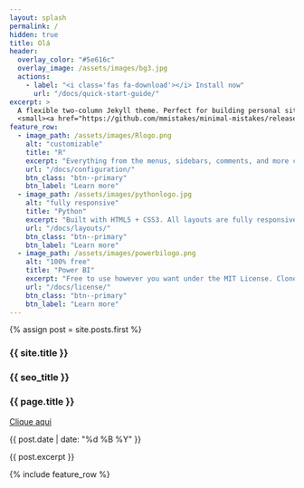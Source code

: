 ```yaml
---
layout: splash
permalink: /
hidden: true
title: Olá
header:
  overlay_color: "#5e616c"
  overlay_image: /assets/images/bg3.jpg
  actions:
    - label: "<i class='fas fa-download'></i> Install now"
      url: "/docs/quick-start-guide/"
excerpt: > 
  A flexible two-column Jekyll theme. Perfect for building personal sites, blogs, and portfolios.<br />
  <small><a href="https://github.com/mmistakes/minimal-mistakes/releases/tag/4.23.0">Latest release v4.23.0</a></small>
feature_row:
  - image_path: /assets/images/Rlogo.png
    alt: "customizable"
    title: "R"
    excerpt: "Everything from the menus, sidebars, comments, and more can be configured or set with YAML Front Matter."
    url: "/docs/configuration/"
    btn_class: "btn--primary"
    btn_label: "Learn more"
  - image_path: /assets/images/pythonlogo.jpg
    alt: "fully responsive"
    title: "Python"
    excerpt: "Built with HTML5 + CSS3. All layouts are fully responsive with helpers to augment your content."
    url: "/docs/layouts/"
    btn_class: "btn--primary"
    btn_label: "Learn more"
  - image_path: /assets/images/powerbilogo.png
    alt: "100% free"
    title: "Power BI"
    excerpt: "Free to use however you want under the MIT License. Clone it, fork it, customize it... whatever!"
    url: "/docs/license/"
    btn_class: "btn--primary"
    btn_label: "Learn more"      
---
```



{% assign post = site.posts.first %}
<h3>{{ site.title }}</h3>
<h3>{{ seo_title }}</h3>
<h3>{{ page.title }}</h3>

<a href="{{ post.url }}">Clique aqui</a>
<p class="blogdate">{{ post.date | date: "%d %B %Y" }}</p>
<div>{{ post.excerpt }}</div>






{% include feature_row %}





